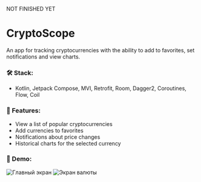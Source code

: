 NOT FINISHED YET
# CryptoScope
An app for tracking cryptocurrencies with the ability to add to favorites, set notifications and view charts.

### 🛠 Stack:
- Kotlin, Jetpack Compose, MVI, Retrofit, Room, Dagger2, Coroutines, Flow, Coil

### 📱 Features:
- View a list of popular cryptocurrencies
- Add currencies to favorites
- Notifications about price changes
- Historical charts for the selected currency

### 📸 Demo:
![Главный экран](./screenshots/main_screen.png)
![Экран валюты](./screenshots/coin_screen.png)
